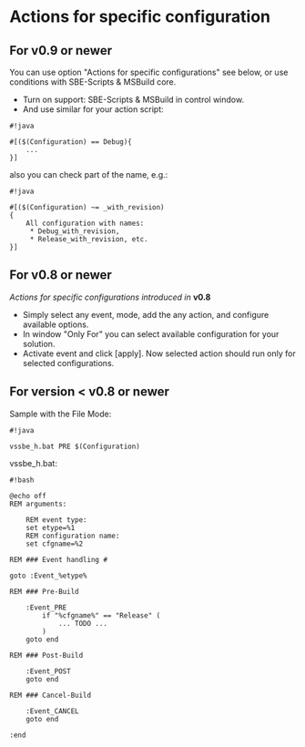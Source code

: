 # Actions for specific configuration #

## For v0.9 or newer ##

You can use option "Actions for specific configurations" see below, or use conditions with SBE-Scripts & MSBuild core.

* Turn on support: SBE-Scripts & MSBuild in control window. 
* And use similar for your action script: 

```
#!java

#[($(Configuration) == Debug){ 
    ... 
}]
```
also you can check part of the name, e.g.:
```
#!java

#[($(Configuration) ~= _with_revision) 
{ 
    All configuration with names:  
     * Debug_with_revision,  
     * Release_with_revision, etc. 
}]
```

## For v0.8 or newer ##

*Actions for specific configurations introduced in* **v0.8**

* Simply select any event, mode, add the any action, and configure available options. 
* In window "Only For" you can select available configuration for your solution.
* Activate event and click [apply]. Now selected action should run only for selected configurations.

## For version < v0.8 or newer ##

Sample with the File Mode:

```
#!java

vssbe_h.bat PRE $(Configuration)
```

vssbe_h.bat:
```
#!bash

@echo off 
REM arguments: 
 
    REM event type: 
    set etype=%1 
    REM configuration name: 
    set cfgname=%2 
 
REM ### Event handling # 
 
goto :Event_%etype% 
 
REM ### Pre-Build 
 
    :Event_PRE 
        if "%cfgname%" == "Release" ( 
            ... TODO ... 
        ) 
    goto end 
 
REM ### Post-Build 
 
    :Event_POST 
    goto end 
 
REM ### Cancel-Build 
 
    :Event_CANCEL 
    goto end 
 
:end
```